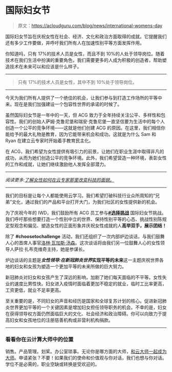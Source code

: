 # 国际妇女节

> 原文：<https://acloudguru.com/blog/news/international-womens-day>

国际妇女节旨在庆祝女性在社会、经济、文化和政治方面取得的成就。它提醒我们还有多少工作要做，并呼吁我们所有人在加速性别平等方面发挥作用。

你知道吗，只有 17%的技术人员是女性，而且不到 10%的人处于领导岗位。随着技术在我们生活中扮演的重要角色，我们需要更多的人成为积极的创造者，帮助塑造技术在未来可以和应该是什么样子。

* * *

> 只有 17%的技术人员是女性，其中不到 10%处于领导岗位。

* * *

今天为我们所有人提供了一个绝佳的机会，让我们参与到打造工作场所的平等中来。现在是我们加强建设一个包容性世界的承诺的时候了。

虽然国际妇女节是一年中的一天，但 ACG 致力于全年持续关注公平、多样性和包容性。我们的创始人萨姆·克鲁尼堡和瑞安·克鲁尼堡一直坚信要为生活中的每个人创造一个公平的竞争环境——这就是他们创建 ACG 的原因。在这里，我们相信你能给予的最大礼物是教育，因为它能带来机会和成功。这就是为什么 Sam 和 Ryan 在建立云专家时开始着手教育民主化。

在 ACG，我们希望为女性提供有吸引力的前景，让她们在职业生涯中取得非凡的成功，从而为她们创造公平的竞争环境。此外，我们希望营造一种环境，表彰女性的工作和成就，让她们继续激励他人发挥全部潜力。

* * *

*阅读更多:[了解女性如何在云专家那里改变科技的面貌。](https://acloudguru.com/blog/tag/women-in-tech)*

* * *

我们的目标是让每个人都能使用云学习。我们希望打破科技行业众所周知的“兄弟”文化，通过我们的产品和平台打开大门，为我们社区的女性提供新的机会。

为了庆祝今年的 IWD，我们鼓励所有 ACG 员工参与[**#选择挑战**](https://www.internationalwomensday.com/theme) 国际妇女节挑战。我们呼吁那些想要打造一个性别中立的世界、保持性别平等的心态、挑战性别陈规定型观念和偏见、塑造女性的正面形象并庆祝女性成就的人**高举双手，展示团结！**

除了 **#choosetochallenge** 活动，我们还组织了一次内部炉边谈话，与我们鼓舞人心的首席人事官[洛林·瓦加斯·汤森](https://twitter.com/ChiefPeopleGuru)。这次谈话将由我们另一位鼓舞人心的女性领导人萨拉·扎布克维奇主持，她是参谋长。

炉边谈话的主题是***女性领导:在新冠肺炎世界*实现平等的未来**这一主题庆祝世界各地的妇女和女孩为塑造一个更加平等的未来所做的巨大努力。

新冠肺炎对妇女和女孩产生了深远的影响，加剧了她们每天面临的不平等。女性失业的速度比男性快。妇女进入疫情时面临着更加不稳定的就业，临时工比率更高，工资更低，就业不足率更高。

至关重要的是，不同妇女的声音和经历是国家和全球复苏计划的核心。促进新冠肺炎世界更加平等的一个关键因素是增加妇女担任领导职务的机会。不幸的是，妇女在获得领导权方面仍然面临巨大的文化、社会经济和政治障碍。你可以向致力于提高妇女和女孩地位的注册慈善机构或非营利机构捐款。

* * *

### 看看你在云计算大师中的位置

销售。产品管理。划桨。办公室琐事。无论你是哪方面的大师，[和云大师一起成为大师](https://acloudguru.com/careers)。申请紧张？不要！如果我们的使命和价值观与你对话，我们也想与你对话。学位不是必需的，职业空缺或转换是受欢迎的。